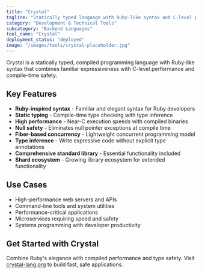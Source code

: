 ```yaml
---
title: "Crystal"
tagline: "Statically typed language with Ruby-like syntax and C-level performance"
category: "Development & Technical Tools"
subcategory: "Backend Languages"
tool_name: "Crystal"
deployment_status: "deployed"
image: "/images/tools/crystal-placeholder.jpg"
---
```

Crystal is a statically typed, compiled programming language with Ruby-like syntax that combines familiar expressiveness with C-level performance and compile-time safety.

## Key Features

- **Ruby-inspired syntax** - Familiar and elegant syntax for Ruby developers
- **Static typing** - Compile-time type checking with type inference
- **High performance** - Near-C execution speeds with compiled binaries
- **Null safety** - Eliminates null pointer exceptions at compile time
- **Fiber-based concurrency** - Lightweight concurrent programming model
- **Type inference** - Write expressive code without explicit type annotations
- **Comprehensive standard library** - Essential functionality included
- **Shard ecosystem** - Growing library ecosystem for extended functionality

## Use Cases

- High-performance web servers and APIs
- Command-line tools and system utilities
- Performance-critical applications
- Microservices requiring speed and safety
- Systems programming with developer productivity

## Get Started with Crystal

Combine Ruby's elegance with compiled performance and type safety. Visit [crystal-lang.org](https://crystal-lang.org) to build fast, safe applications.
